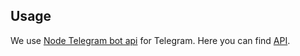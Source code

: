 ## Usage
We use <a href='https://github.com/yagop/node-telegram-bot-api'>Node Telegram bot api</a> for Telegram.
Here you can find <a href='https://github.com/yagop/node-telegram-bot-api/blob/release/doc/api.md'>API</a>.
